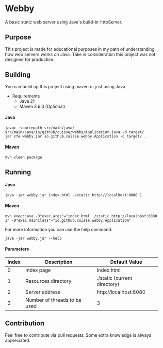 # Webby
A basic static web server using Java's build-in HttpServer.

## Purpose 
This project is made for educational purposes in my path of understanding how web servers works on Java.
Take in consideration this project was not designed for production.

## Building
You can build up this project using maven or just using Java.

- Requirements
    - Java 21
    - Maven 3.6.3 (Optional)

#### Java
````shell
javac -sourcepath src/main/java/ src/main/java/io/github/cuisse/webby/Application.java -d target/
jar cfe webby.jar io.github.cuisse.webby.Application -C target/ .
````

#### Maven
````shell
mvn clean package
````

## Running

#### Java
````shell
java -jar webby.jar index.html ./static http://localhost:8080 1
````
#### Maven
````shell
mvn exec:java -D"exec.args"="index.html ./static http://localhost:8080 1" -D"exec.mainClass"="io.github.cuisse.webby.Application"
````
For more information you can use the help command.
````shell
java -jar webby.jar --help
````

#### Parameters

| Index | Description                  | Default Value                |
|---|------------------------------|------------------------------|
| 0 | Index page                   | index.html                   |
| 1 | Resources directory          | ./static (current directory) |
| 2 | Server address               | http://localhost:8080        |
| 3 | Number of threads to be used | 3                            |

## Contribution
Feel free to contribute via pull requests. Some extra knowledge is always appreciated.